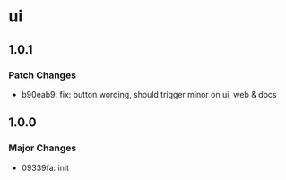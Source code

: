 # ui

## 1.0.1

### Patch Changes

- b90eab9: fix: button wording, should trigger minor on ui, web & docs

## 1.0.0

### Major Changes

- 09339fa: init
